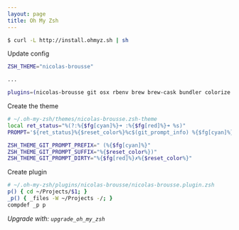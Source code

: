 ```yaml
---
layout: page
title: Oh My Zsh
---
```


```bash
$ curl -L http://install.ohmyz.sh | sh
```

Update config

```bash
ZSH_THEME="nicolas-brousse"

...

plugins=(nicolas-brousse git osx rbenv brew brew-cask bundler colorize sublime rails pow lol gitignore github gem encode64 docker colored-man capistrano)
```

Create the theme

```bash
# ~/.oh-my-zsh/themes/nicolas-brousse.zsh-theme
local ret_status="%(?:%{$fg[cyan]%}➜ :%{$fg[red]%}➜ %s)"
PROMPT='${ret_status}%{$reset_color%}%c$(git_prompt_info) %{$fg[cyan]%}%#%{$reset_color%} '

ZSH_THEME_GIT_PROMPT_PREFIX=" (%{$fg[cyan]%}"
ZSH_THEME_GIT_PROMPT_SUFFIX="%{$reset_color%})"
ZSH_THEME_GIT_PROMPT_DIRTY="%{$fg[red]%}✗%{$reset_color%}"
```

Create plugin

```bash
# ~/.oh-my-zsh/plugins/nicolas-brousse/nicolas-brousse.plugin.zsh
p() { cd ~/Projects/$1; }
_p() { _files -W ~/Projects -/; }
compdef _p p
```

_Upgrade with: `upgrade_oh_my_zsh`_
